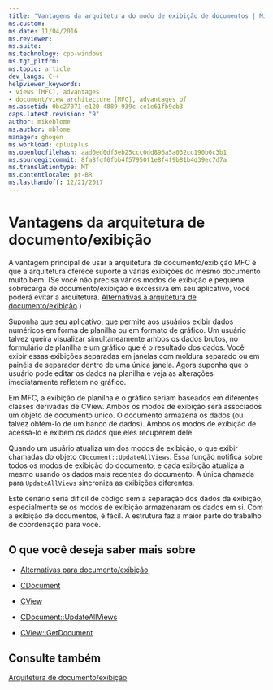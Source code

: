 ```yaml
---
title: "Vantagens da arquitetura do modo de exibição de documentos | Microsoft Docs"
ms.custom: 
ms.date: 11/04/2016
ms.reviewer: 
ms.suite: 
ms.technology: cpp-windows
ms.tgt_pltfrm: 
ms.topic: article
dev_langs: C++
helpviewer_keywords:
- views [MFC], advantages
- document/view architecture [MFC], advantages of
ms.assetid: 0bc27071-e120-4889-939c-ce1e61fb9cb3
caps.latest.revision: "9"
author: mikeblome
ms.author: mblome
manager: ghogen
ms.workload: cplusplus
ms.openlocfilehash: aad0ed0df5eb25ccc0dd896a5a032cd190b6c3b1
ms.sourcegitcommit: 8fa8fdf0fbb4f57950f1e8f4f9b81b4d39ec7d7a
ms.translationtype: MT
ms.contentlocale: pt-BR
ms.lasthandoff: 12/21/2017
---
```

# <a name="advantages-of-the-documentview-architecture"></a>Vantagens da arquitetura de documento/exibição
A vantagem principal de usar a arquitetura de documento/exibição MFC é que a arquitetura oferece suporte a várias exibições do mesmo documento muito bem. (Se você não precisa vários modos de exibição e pequena sobrecarga de documento/exibição é excessiva em seu aplicativo, você poderá evitar a arquitetura. [Alternativas à arquitetura de documento/exibição](../mfc/alternatives-to-the-document-view-architecture.md).)  
  
 Suponha que seu aplicativo, que permite aos usuários exibir dados numéricos em forma de planilha ou em formato de gráfico. Um usuário talvez queira visualizar simultaneamente ambos os dados brutos, no formulário de planilha e um gráfico que é o resultado dos dados. Você exibir essas exibições separadas em janelas com moldura separado ou em painéis de separador dentro de uma única janela. Agora suponha que o usuário pode editar os dados na planilha e veja as alterações imediatamente refletem no gráfico.  
  
 Em MFC, a exibição de planilha e o gráfico seriam baseados em diferentes classes derivadas de CView. Ambos os modos de exibição será associados um objeto de documento único. O documento armazena os dados (ou talvez obtém-lo de um banco de dados). Ambos os modos de exibição de acessá-lo e exibem os dados que eles recuperem dele.  
  
 Quando um usuário atualiza um dos modos de exibição, o que exibir chamadas do objeto `CDocument::UpdateAllViews`. Essa função notifica sobre todos os modos de exibição do documento, e cada exibição atualiza a mesmo usando os dados mais recentes do documento. A única chamada para `UpdateAllViews` sincroniza as exibições diferentes.  
  
 Este cenário seria difícil de código sem a separação dos dados da exibição, especialmente se os modos de exibição armazenaram os dados em si. Com a exibição de documentos, é fácil. A estrutura faz a maior parte do trabalho de coordenação para você.  
  
## <a name="what-do-you-want-to-know-more-about"></a>O que você deseja saber mais sobre  
  
-   [Alternativas para documento/exibição](../mfc/alternatives-to-the-document-view-architecture.md)  
  
-   [CDocument](../mfc/reference/cdocument-class.md)  
  
-   [CView](../mfc/reference/cview-class.md)  
  
-   [CDocument::UpdateAllViews](../mfc/reference/cdocument-class.md#updateallviews)  
  
-   [CView::GetDocument](../mfc/reference/cview-class.md#getdocument)  
  
## <a name="see-also"></a>Consulte também  
 [Arquitetura de documento/exibição](../mfc/document-view-architecture.md)

